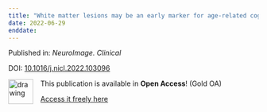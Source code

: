 ```yaml
---
title: "White matter lesions may be an early marker for age-related cognitive decline."
date: 2022-06-29
enddate:
---
```


Published in: *NeuroImage. Clinical*

DOI: [10.1016/j.nicl.2022.103096](https://doi.org/10.1016/j.nicl.2022.103096)

<img src="https://upload.wikimedia.org/wikipedia/commons/thumb/7/77/Open_Access_logo_PLoS_transparent.svg/800px-Open_Access_logo_PLoS_transparent.svg.png" alt="drawing" width="50" align="left"/> &nbsp;&nbsp;&nbsp;This publication is available in **Open Access**! (Gold OA)

&nbsp;&nbsp;&nbsp;<a href="https://doi.org/10.1016/j.nicl.2022.103096">Access it freely here</a>

